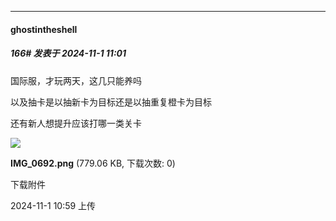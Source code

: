 ﻿
*****

####  ghostintheshell  
##### 166#       发表于 2024-11-1 11:01

国际服，才玩两天，这几只能养吗

以及抽卡是以抽新卡为目标还是以抽重复橙卡为目标

还有新人想提升应该打哪一类关卡

<img src="https://img.saraba1st.com/forum/202411/01/105905kotye4cwwopyfoe4.png" referrerpolicy="no-referrer">

<strong>IMG_0692.png</strong> (779.06 KB, 下载次数: 0)

下载附件

2024-11-1 10:59 上传

